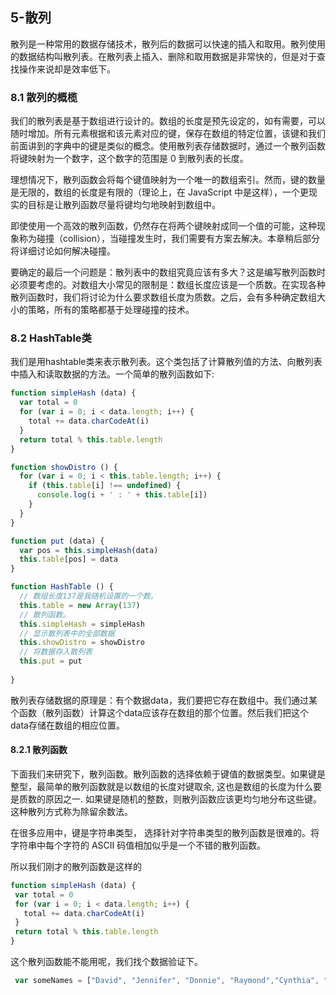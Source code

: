 ## 5-散列

散列是一种常用的数据存储技术，散列后的数据可以快速的插入和取用。散列使用的数据结构叫散列表。在散列表上插入、删除和取用数据是非常快的，但是对于查找操作来说却是效率低下。

### 8.1 散列的概榄

我们的散列表是基于数组进行设计的。数组的长度是预先设定的，如有需要，可以随时增加。所有元素根据和该元素对应的键，保存在数组的特定位置，该键和我们前面讲到的字典中的键是类似的概念。使用散列表存储数据时，通过一个散列函数将键映射为一个数字，这个数字的范围是 0 到散列表的长度。

理想情况下，散列函数会将每个键值映射为一个唯一的数组索引。然而，键的数量是无限的，数组的长度是有限的（理论上，在 JavaScript 中是这样），一个更现实的目标是让散列函数尽量将键均匀地映射到数组中。


即使使用一个高效的散列函数，仍然存在将两个键映射成同一个值的可能，这种现象称为碰撞（collision），当碰撞发生时，我们需要有方案去解决。本章稍后部分将详细讨论如何解决碰撞。

要确定的最后一个问题是：散列表中的数组究竟应该有多大？这是编写散列函数时必须要考虑的。对数组大小常见的限制是：数组长度应该是一个质数。在实现各种散列函数时，我们将讨论为什么要求数组长度为质数。之后，会有多种确定数组大小的策略，所有的策略都基于处理碰撞的技术。


### 8.2 HashTable类

我们是用hashtable类来表示散列表。这个类包括了计算散列值的方法、向散列表中插入和读取数据的方法。一个简单的散列函数如下:

```javascript
function simpleHash (data) {
  var total = 0
  for (var i = 0; i < data.length; i++) {
    total += data.charCodeAt(i)
  }
  return total % this.table.length
}

function showDistro () {
  for (var i = 0; i < this.table.length; i++) {
    if (this.table[i] !== undefined) {
      console.log(i + ' : ' + this.table[i])
    }
  }
}

function put (data) {
  var pos = this.simpleHash(data)
  this.table[pos] = data
}

function HashTable () {
  // 数组长度137是我随机设置的一个数。
  this.table = new Array(137)
  // 散列函数。
  this.simpleHash = simpleHash
  // 显示散列表中的全部数据
  this.showDistro = showDistro
  // 将数据存入散列表
  this.put = put
  
}
```

散列表存储数据的原理是：有个数据data，我们要把它存在数组中。我们通过某个函数（散列函数）计算这个data应该存在数组的那个位置。然后我们把这个data存储在数组的相应位置。

#### 8.2.1 散列函数

下面我们来研究下，散列函数。散列函数的选择依赖于键值的数据类型。如果键是整型，最简单的散列函数就是以数组的长度对键取余, 这也是数组的长度为什么要是质数的原因之一. 如果键是随机的整数，则散列函数应该更均匀地分布这些键。这种散列方式称为除留余数法。

 在很多应用中，键是字符串类型， 选择针对字符串类型的散列函数是很难的。将字符串中每个字符的 ASCII 码值相加似乎是一个不错的散列函数。

 所以我们刚才的散列函数是这样的

 ```javascript
function simpleHash (data) {
  var total = 0
  for (var i = 0; i < data.length; i++) {
    total += data.charCodeAt(i)
  }
  return total % this.table.length
}
 ```

 这个散列函数能不能用呢，我们找个数据验证下。


```javascript
 var someNames = ["David", "Jennifer", "Donnie", "Raymond","Cynthia", "Mike", "Clayton", "Danny", "Jonathan"];

```
